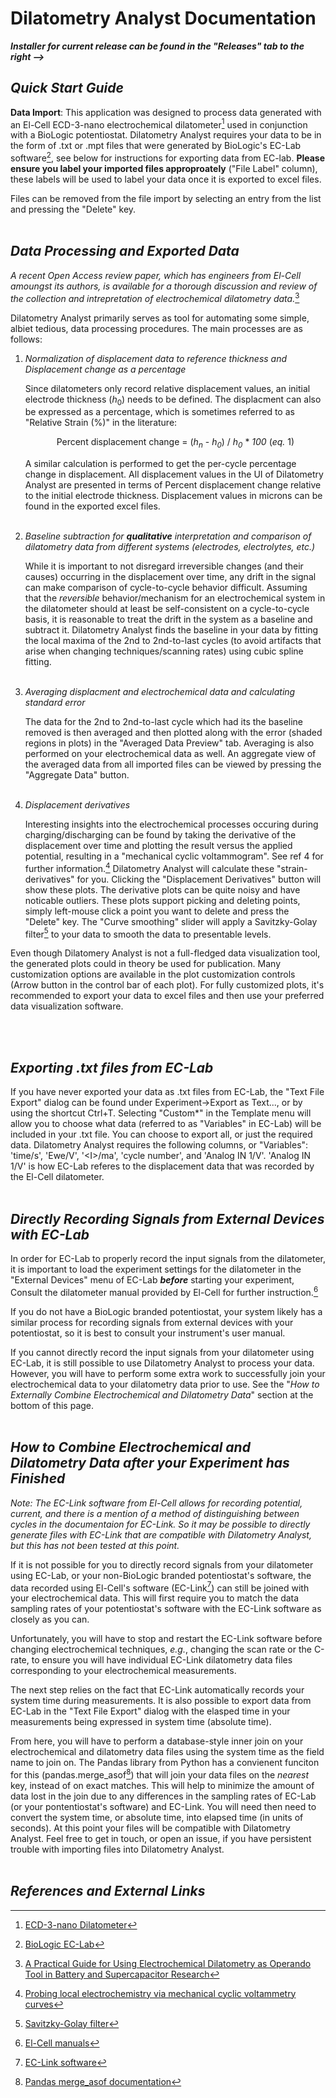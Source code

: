 # Dilatometry Analyst Documentation

***Installer for current release can be found in the "Releases" tab to the right -->***
<br/>

## *Quick Start Guide*

**Data Import**: This application was designed to process data generated with an El-Cell ECD-3-nano electrochemical dilatometer[^1] used in conjunction with a BioLogic potentiostat. Dilatometry Analyst requires your data to be in the form of .txt or .mpt files that were generated by BioLogic's EC-Lab software[^2], see below for instructions for exporting data from EC-lab. **Please ensure you label your imported files approproately** ("File Label" column), these labels will be used to label your data once it is exported to excel files.

Files can be removed from the file import by selecting an entry from the list and pressing the "Delete" key.
<br/>
<br/>

## *Data Processing and Exported Data*

*A recent Open Access review paper, which has engineers from El-Cell amoungst its authors, is available for a thorough discussion and review of the collection and intrepretation of electrochemical dilatometry data.*[^3]

Dilatometry Analyst primarily serves as tool for automating some simple, albiet tedious, data processing procedures. The main processes are as follows:

1. *Normalization of displacement data to reference thickness and Displacement change as a percentage*  
        
   Since dilatometers only record relative displacement values, an initial electrode thickness (*h*<sub>0</sub>) needs to be defined. The displacment can also be expressed as a percentage, which is sometimes referred to as "Relative Strain (%)" in the literature:
     
   <p align=center>Percent displacement change = (<i>h<sub>n</sub></i> - <i>h<sub>0</sub></i>) / <i>h<sub>0</sub></i> * <i>100</i> (<i>eq.</i> 1)</p>
     
   A similar calculation is performed to get the per-cycle percentage change in displacement. All displacement values in the UI of Dilatometry Analyst are presented in terms of Percent displacement change relative to the
   initial electrode thickness. Displacement values in microns can be found in the exported excel files.
   <br/>
   <br/>
2. *Baseline subtraction for **qualitative** interpretation and comparison of dilatometry data from different systems (electrodes, electrolytes, etc.)*
     
   While it is important to not disregard irreversible changes (and their causes) occurring in the displacement over time, any drift in the signal can make comparison of cycle-to-cycle behavior difficult. Assuming that the *reversible* behavior/mechanism for an electrochemical system in the dilatometer should at least be self-consistent on a cycle-to-cycle basis, it is reasonable to treat the drift in the system as a baseline and subtract it. Dilatometry Analyst finds the baseline in your data by fitting the local maxima of the 2nd to 2nd-to-last cycles (to avoid artifacts that arise when changing techniques/scanning rates) using cubic spline fitting.
   <br/>
   <br/>
3. *Averaging displacment and electrochemical data and calculating standard error*
     
   The data for the 2nd to 2nd-to-last cycle which had its the baseline removed is then averaged and then plotted along with the error (shaded regions in plots) in the "Averaged Data Preview" tab. Averaging is also performed on your electrochemical data as well. An aggregate view of the averaged data from all imported files can be viewed by pressing the "Aggregate Data" button.
   <br/>
   <br/>
4. *Displacement derivatives*

   Interesting insights into the electrochemical processes occuring during charging/discharging can be found by taking the derivative of the displacement over time and plotting the result versus the applied potential, resulting in a "mechanical cyclic voltammogram". See ref 4 for further information.[^4] Dilatometry Analyst will calculate these "strain-derivatives" for you. Clicking the "Displacement Derivatives" button will show these plots. The derivative plots can be quite noisy and have noticable outliers. These plots support picking and deleting points, simply left-mouse click a point you want to delete and press the "Delete" key. The "Curve smoothing" slider will apply a Savitzky-Golay filter[^5] to your data to smooth the data to presentable levels. 

Even though Dilatomery Analyst is not a full-fledged data visualization tool, the generated plots could in theory be used for publication. Many customization options are available in the plot customization controls (Arrow button in the control bar of each plot). For fully customized plots, it's recommended to export your data to excel files and then use your preferred data visualization software.

<br/>
<br/>

## *Exporting .txt files from EC-Lab*

If you have never exported your data as .txt files from EC-Lab, the "Text File Export" dialog can be found under Experiment->Export as Text..., or by using the shortcut Ctrl+T. Selecting "Custom*" in the Template menu will allow you to choose what data (referred to as "Variables" in EC-Lab) will be included in your .txt file. You can choose to export all, or just the required data. Dilatometry Analyst requires the following columns, or "Variables": 'time/s', 'Ewe/V', '\<I>/ma', 'cycle number', and 'Analog IN 1/V'. 'Analog IN 1/V' is how EC-Lab referes to the displacement data that was recorded by the El-Cell dilatometer.
<br/>
<br/>

## *Directly Recording Signals from External Devices with EC-Lab*

In order for EC-Lab to properly record the input signals from the dilatometer, it is important to load the experiment settings for the dilatometer in the "External Devices" menu of EC-Lab ***before*** starting your experiment, Consult the dilatometer manual provided by El-Cell for further instruction.[^6]

If you do not have a BioLogic branded potentiostat, your system likely has a similar process for recording signals from external devices with your potentiostat, so it is best to consult your instrument's user manual.

If you cannot directly record the input signals from your dilatometer using EC-Lab, it is still possible to use Dilatometry Analyst to process your data. However, you will have to perform some extra work to successfully join your electrochemical data to your dilatometry data prior to use. See the "*How to Externally Combine Electrochemical and Dilatometry Data*" section at the bottom of this page.
<br/>
<br/>

## *How to Combine Electrochemical and Dilatometry Data after your Experiment has Finished*

*Note: The EC-Link software from El-Cell allows for recording potential, current, and there is a mention of a method of distinguishing between cycles in the documentaion for EC-Link. So it may be possible to directly generate files with EC-Link that are compatible with Dilatometry Analyst, but this has not been tested at this point.*

If it is not possible for you to directly record signals from your dilatometer using EC-Lab, or your non-BioLogic branded potentiostat's software, the data recorded using El-Cell's software (EC-Link[^7]) can still be joined with your electrochemical data. This will first require you to match the data sampling rates of your potentiostat's software with the EC-Link software as closely as you can. 

Unfortunately, you will have to stop and restart the EC-Link software before changing electrochemical techniques, *e.g.*, changing the scan rate or the C-rate, to ensure you will have individual EC-Link dilatometry data files corresponding to your electrochemical measurements.

The next step relies on the fact that EC-Link automatically records your system time during measurements. It is also possible to export data from EC-Lab in the "Text File Export" dialog with the elasped time in your measurements being expressed in system time (absolute time).

From here, you will have to perform a database-style inner join on your electrochemical and dilatometry data files using the system time as the field name to join on. The Pandas library from Python has a convienent funciton for this (pandas.merge_asof[^8]) that will join your data files on the *nearest* key, instead of on exact matches. This will help to minimize the amount of data lost in the join due to any differences in the sampling rates of EC-Lab (or your pontentiostat's software) and EC-Link. You will need then need to convert the system time, or absolute time, into elapsed time (in units of seconds). At this point your files will be compatible with Dilatometry Analyst. Feel free to get in touch, or open an issue, if you have persistent trouble with importing files into Dilatometry Analyst. 
<br/>
<br/>

## *References and External Links*

[^1]: [ECD-3-nano Dilatometer](https://el-cell.com/products/test-cells/electrochemical-dilatometer/ecd-3-nano-aqu/)
[^2]: [BioLogic EC-Lab](https://www.biologic.net/support-software/ec-lab-software/)
[^3]: [A Practical Guide for Using Electrochemical Dilatometry as Operando Tool in Battery and Supercapacitor Research](https://onlinelibrary.wiley.com/doi/full/10.1002/ente.202101120)
[^4]: [Probing local electrochemistry via mechanical cyclic voltammetry curves](https://www.sciencedirect.com/science/article/abs/pii/S2211285520311654)
[^5]: [Savitzky-Golay filter](https://en.wikipedia.org/wiki/Savitzky%E2%80%93Golay_filter)
[^6]: [El-Cell manuals](https://el-cell.com/support/manuals/)
[^7]: [EC-Link software](https://el-cell.com/support/el-cell-software/ec-link/)
[^8]: [Pandas merge_asof documentation](https://pandas.pydata.org/docs/reference/api/pandas.merge_asof.html)

